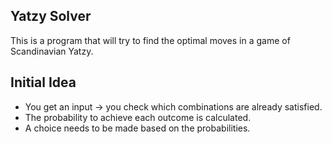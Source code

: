 ## Yatzy Solver
This is a program that will try to find the optimal moves in a game of Scandinavian Yatzy.  

## Initial Idea
- You get an input -> you check which combinations are already satisfied. 
- The probability to achieve each outcome is calculated. 
- A choice needs to be made based on the probabilities. 

